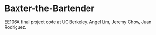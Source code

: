 # Baxter-the-Bartender

EE106A final project code at UC Berkeley. Angel Lim, Jeremy Chow, Juan Rodriguez.

